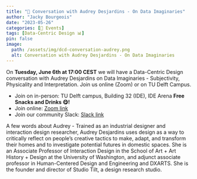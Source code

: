 ```yaml
---
title: "📅 Conversation with Audrey Desjardins - On Data Imaginaries"
author: "Jacky Bourgeois"
date: "2023-05-26"
categories: [📅 Events]
tags: [Data-Centric Design 📊]
pin: false
image:
  path: /assets/img/dcd-conversation-audrey.png
  alt: Conversation with Audrey Desjardins - On Data Imaginaries
---
```


On **Tuesday, June 6th at 17:00 CEST** we will have a Data-Centric Design conversation with Audrey Desjardins on Data Imaginaries - Subjectivity, Physicality and Interpretation. Join us online (Zoom) or on TU Delft Campus.

* Join on in-person: TU Delft campus, Building 32 (IDE), IDE Arena **Free Snacks and Drinks 😋!**
* Join online: [Zoom link](https://edu.nl/f7nbk)
* Join our community Slack: [Slack link](https://lnkd.in/gGq8JB6P)


A few words about Audrey - Trained as an industrial designer and interaction design researcher, Audrey Desjardins uses design as a way to critically reflect on people’s creative tactics to make, adapt, and transform their homes and to investigate potential futures in domestic spaces. She is an Associate Professor of Interaction Design in the School of Art + Art History + Design at the University of Washington, and adjunct associate professor in Human-Centered Design and Engineering and DXARTS. She is the founder and director of Studio Tilt, a design research studio.


